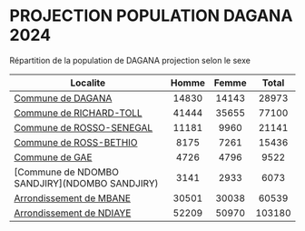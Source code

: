 # PROJECTION POPULATION DAGANA 2024
	
Répartition de la population de DAGANA projection selon le sexe
	
| Localite  | Homme | Femme | Total |
| --------- |:-----:|:-----:|:-----:|
| [Commune de DAGANA](DAGANA) | 14830 | 14143 | 28973 |
| [Commune de RICHARD-TOLL](RICHARD-TOLL) | 41444 | 35655 | 77100 |
| [Commune de ROSSO-SENEGAL](ROSSO-SENEGAL) | 11181 | 9960 | 21141 |
| [Commune de ROSS-BETHIO](ROSS-BETHIO) | 8175 | 7261 | 15436 |
| [Commune de GAE](GAE) | 4726 | 4796 | 9522 |
| [Commune de NDOMBO SANDJIRY](NDOMBO SANDJIRY) | 3141 | 2933 | 6073 |
| [Arrondissement de MBANE](MBANE) | 30501 | 30038 | 60539 |
| [Arrondissement de NDIAYE](NDIAYE) | 52209 | 50970 | 103180 |
